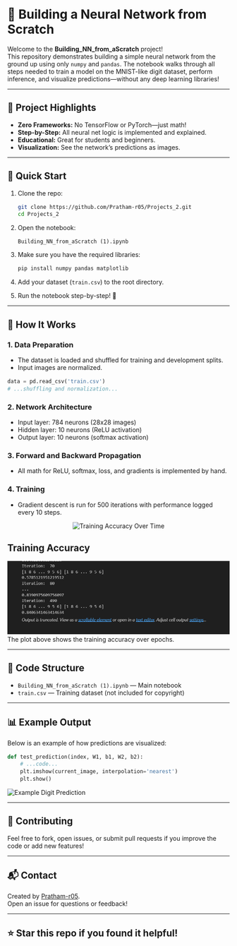 # 🧠 Building a Neural Network from Scratch

Welcome to the **Building_NN_from_aScratch** project!  
This repository demonstrates building a simple neural network from the ground up using only `numpy` and `pandas`. The notebook walks through all steps needed to train a model on the MNIST-like digit dataset, perform inference, and visualize predictions—without any deep learning libraries!

---

## 🌟 Project Highlights

- **Zero Frameworks:** No TensorFlow or PyTorch—just math!
- **Step-by-Step:** All neural net logic is implemented and explained.
- **Educational:** Great for students and beginners.
- **Visualization:** See the network’s predictions as images.

---

## 🚀 Quick Start

1. Clone the repo:
   ```bash
   git clone https://github.com/Pratham-r05/Projects_2.git
   cd Projects_2
   ```

2. Open the notebook:
   ```
   Building_NN_from_aScratch (1).ipynb
   ```

3. Make sure you have the required libraries:
   ```bash
   pip install numpy pandas matplotlib
   ```

4. Add your dataset (`train.csv`) to the root directory.

5. Run the notebook step-by-step! 📓

---

## 📝 How It Works

### 1. **Data Preparation**
- The dataset is loaded and shuffled for training and development splits.
- Input images are normalized.

```python
data = pd.read_csv('train.csv')
# ...shuffling and normalization...
```

### 2. **Network Architecture**
- Input layer: 784 neurons (28x28 images)
- Hidden layer: 10 neurons (ReLU activation)
- Output layer: 10 neurons (softmax activation)

### 3. **Forward and Backward Propagation**
- All math for ReLU, softmax, loss, and gradients is implemented by hand.

### 4. **Training**
- Gradient descent is run for 500 iterations with performance logged every 10 steps.

<p align="center">
  <img src="assets/training_accuracy.gif" alt="Training Accuracy Over Time" width="500"/>
</p>

## Training Accuracy

![Training Accuracy](/accuracy.png)
The plot above shows the training accuracy over epochs.

---

## 🧩 Code Structure

- `Building_NN_from_aScratch (1).ipynb` — Main notebook
- `train.csv` — Training dataset (not included for copyright)

---

## 📊 Example Output

Below is an example of how predictions are visualized:

```python
def test_prediction(index, W1, b1, W2, b2):
    # ...code...
    plt.imshow(current_image, interpolation='nearest')
    plt.show()
```

![Example Digit Prediction](assets/example_digit.png)

---

## 🤝 Contributing

Feel free to fork, open issues, or submit pull requests if you improve the code or add new features!

---

## 📬 Contact

Created by [Pratham-r05](https://github.com/Pratham-r05).  
Open an issue for questions or feedback!

---

## ⭐ Star this repo if you found it helpful!
